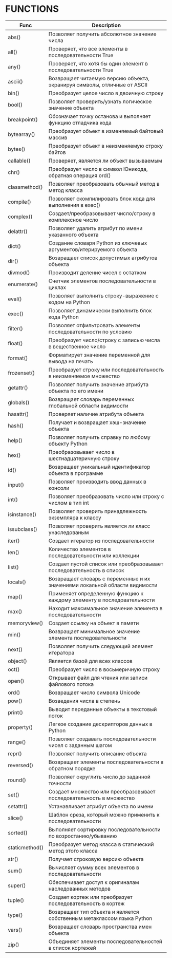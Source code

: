 # FUNCTIONS

| **Func**       | **Description**                                                             |
|----------------|-----------------------------------------------------------------------------|
| abs()          | Позволяет получить абсолютное значение числа                                |
| all()          | Проверяет, что все элементы в последовательности True                       |
| any()          | Проверяет, что хотя бы один элемент в последовательности True               |
| ascii()        | Возвращает читаемую версию объекта, экранируя символы, отличные от ASCII    |
| bin()          | Преобразует целое число в двоичную строку                                   |
| bool()         | Позволяет проверить/узнать логическое значение объекта                      |
| breakpoint()   | Обозначает точку останова и выполняет функцию отладчика кода                |
| bytearray()    | Преобразует объект в изменяемый байтовый массив                             |
| bytes()        | Преобразует объект в неизменяемую строку байтов                             |
| callable()     | Проверяет, является ли объект вызываемым                                    |
| chr()          | Преобразует число в символ Юникода, обратная операция ord()                 |
| classmethod()  | Позволяет преобразовать обычный метод в метод класса                        |
| compile()      | Позволяет скомпилировать блок кода для выполнения в exec()                  |
| complex()      | Создает/преобразовывает число/строку в комплексное число                    |
| delattr()      | Позволяет удалить атрибут по имени указанного объекта                       |
| dict()         | Создание словаря Python из ключевых аргументов/итерируемого объекта         |
| dir()          | Возвращает список допустимых атрибутов объекта                              |
| divmod()       | Производит деление чисел с остатком                                         |
| enumerate()    | Счетчик элементов последовательности в циклах                               |
| eval()         | Позволяет выполнить строку-выражение с кодом на Python                      |
| exec()         | Позволяет динамически выполнить блок кода Python                            |
| filter()       | Позволяет отфильтровать элементы последовательности по условию              |
| float()        | Преобразует число/строку с записью числа в вещественное число               |
| format()       | Форматирует значение переменной для вывода на печать                        |
| frozenset()    | Преобразует строку или последовательность в неизменяемое множество          |
| getattr()      | Позволяет получить значение атрибута объекта по его имени                   |
| globals()      | Возвращает словарь переменных глобальной области видимости                  |
| hasattr()      | Проверяет наличие атрибута объекта                                          |
| hash()         | Получает и возвращает хэш-значение объекта                                  |
| help()         | Позволяет получить справку по любому объекту Python                         |
| hex()          | Преобразовывает число в шестнадцатеричную строку                            |
| id()           | Возвращает уникальный идентификатор объекта в программе                     |
| input()        | Позволяет производить ввод данных в консоли                                 |
| int()          | Позволяет преобразовать число или строку с числом в тип int                 |
| isinstance()   | Позволяет проверить принадлежность экземпляра к классу                      |
| issubclass()   | Позволяет проверить является ли класс унаследованым                         |
| iter()         | Создает итератор из последовательности                                      |
| len()          | Количество элементов в последовательности или коллекции                     |
| list()         | Создает пустой список или преобразовывает последовательность в список       |
| locals()       | Возвращает словарь с переменные и их значениями локальной области видимости |
| map()          | Применяет определенную функцию к каждому элементу в последовательности      |
| max()          | Находит максимальное значение элемента в последовательности                 |
| memoryview()   | Создает ссылку на объект в памяти                                           |
| min()          | Возвращает минимальное значение элемента последовательности                 |
| next()         | Позволяет получить следующий элемент итератора                              |
| object()       | Является базой для всех классов                                             |
| oct()          | Преобразует число в восьмеричную строку                                     |
| open()         | Открывает файл для чтения или записи файлового потока                       |
| ord()          | Возвращает число символа Unicode                                            |
| pow()          | Возведения числа в степень                                                  |
| print()        | Выводит переданные объекты в текстовый поток                                |
| property()     | Легкое создание дескрипторов данных в Python                                |
| range()        | Позволяет создавать последовательности чисел с заданным шагом               |
| repr()         | Позволяет получить описание объекта                                         |
| reversed()     | Возвращает элементы последовательности в обратном порядке                   |
| round()        | Позволяет округлить число до заданной точности                              |
| set()          | Создает множество или преобразовывает последовательность в множество        |
| setattr()      | Устанавливает атрибут объекта по имени                                      |
| slice()        | Шаблон среза, который можно применить к последовательности                  |
| sorted()       | Выполняет сортировку последовательности по возростанию/убыванию             |
| staticmethod() | Преобразует метод класса в статический метод этого класса                   |
| str()          | Получает строковую версию объекта                                           |
| sum()          | Вычисляет сумму всех элементов в последовательности                         |
| super()        | Обеспечивает доступ к оригиналам наследованных методов                      |
| tuple()        | Создает кортеж или преобразует последовательность в кортеж                  |
| type()         | Возвращает тип объекта и является собственным метаклассом языка Python      |
| vars()         | Возвращает словарь пространства имен объекта                                |
| zip()          | Объединяет элементы последовательностей в список кортежей                   |